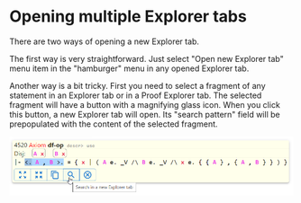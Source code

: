 # Opening multiple Explorer tabs

There are two ways of opening a new Explorer tab.

The first way is very straightforward. Just select "Open new Explorer tab" menu item in the "hamburger" menu in any 
opened Explorer tab.

Another way is a bit tricky. First you need to select a fragment of any statement in an Explorer tab 
or in a Proof Explorer tab. The selected fragment will have a button with a magnifying glass icon. 
When you click this button, a new Explorer tab will open. 
Its "search pattern" field will be prepopulated with the content of the selected fragment.

<img src="../img/search_in_new_explorer_tab.png">